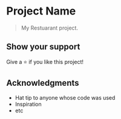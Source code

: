 
# Project Name

> My Restuarant  project.

## Show your support

Give a ⭐️ if you like this project!

## Acknowledgments

- Hat tip to anyone whose code was used
- Inspiration
- etc
